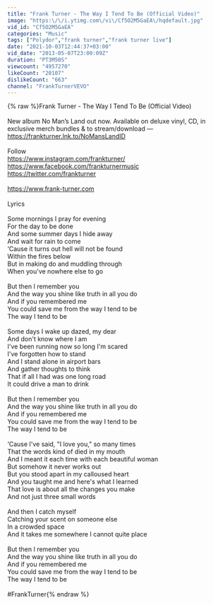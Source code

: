 ```yaml
---
title: "Frank Turner - The Way I Tend To Be (Official Video)"
image: "https:\/\/i.ytimg.com\/vi\/Cf5O2M5GaEA\/hqdefault.jpg"
vid_id: "Cf5O2M5GaEA"
categories: "Music"
tags: ["Polydor","frank turner","frank turner live"]
date: "2021-10-03T12:44:37+03:00"
vid_date: "2013-05-07T23:00:09Z"
duration: "PT3M50S"
viewcount: "4957270"
likeCount: "20107"
dislikeCount: "663"
channel: "FrankTurnerVEVO"
---
```

{% raw %}Frank Turner - The Way I Tend To Be (Official Video)<br /><br />New album No Man’s Land out now. Available on deluxe vinyl, CD, in exclusive merch bundles &amp; to stream/download — <a rel="nofollow" target="blank" href="https://frankturner.lnk.to/NoMansLandID">https://frankturner.lnk.to/NoMansLandID</a><br /><br />Follow<br /><a rel="nofollow" target="blank" href="https://www.instagram.com/frankturner/">https://www.instagram.com/frankturner/</a><br /><a rel="nofollow" target="blank" href="https://www.facebook.com/frankturnermusic">https://www.facebook.com/frankturnermusic</a><br /><a rel="nofollow" target="blank" href="https://twitter.com/frankturner">https://twitter.com/frankturner</a><br /><br /><a rel="nofollow" target="blank" href="https://www.frank-turner.com">https://www.frank-turner.com</a><br /><br />Lyrics<br /><br />Some mornings I pray for evening<br />For the day to be done<br />And some summer days I hide away<br />And wait for rain to come<br />‘Cause it turns out hell will not be found<br />Within the fires below<br />But in making do and muddling through<br />When you've nowhere else to go<br /><br />But then I remember you<br />And the way you shine like truth in all you do<br />And if you remembered me<br />You could save me from the way I tend to be<br />The way I tend to be<br /><br />Some days I wake up dazed, my dear<br />And don't know where I am<br />I've been running now so long I'm scared<br />I've forgotten how to stand<br />And I stand alone in airport bars<br />And gather thoughts to think<br />That if all I had was one long road<br />It could drive a man to drink<br /><br />But then I remember you<br />And the way you shine like truth in all you do<br />And if you remembered me<br />You could save me from the way I tend to be<br />The way I tend to be<br /><br />‘Cause I've said, &quot;I love you,&quot; so many times<br />That the words kind of died in my mouth<br />And I meant it each time with each beautiful woman<br />But somehow it never works out<br />But you stood apart in my calloused heart<br />And you taught me and here's what I learned<br />That love is about all the changes you make<br />And not just three small words<br /><br />And then I catch myself<br />Catching your scent on someone else<br />In a crowded space<br />And it takes me somewhere I cannot quite place<br /><br />But then I remember you<br />And the way you shine like truth in all you do<br />And if you remembered me<br />You could save me from the way I tend to be<br />The way I tend to be<br /><br />#FrankTurner{% endraw %}
